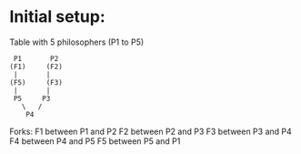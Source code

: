 # Initial setup:

Table with 5 philosophers (P1 to P5)

     P1       P2
    (F1)     (F2)
     |       |
    (F5)     (F3)
     |       |
     P5     P3
       \   /
        P4

Forks:
F1 between P1 and P2
F2 between P2 and P3
F3 between P3 and P4
F4 between P4 and P5
F5 between P5 and P1
